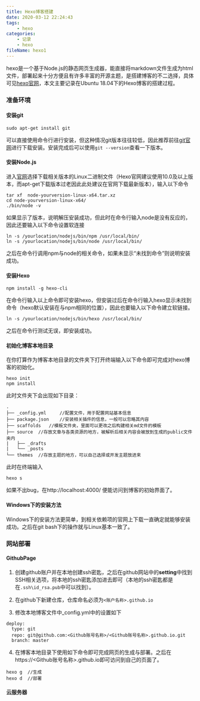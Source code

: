 ```yaml
---
title: Hexo博客搭建
date: 2020-03-12 22:24:43
tags:
    - hexo
categories:
    - 记录
    - hexo
fileName: hexo1
---
```

hexo是一个基于Node.js的静态网页生成器，能直接将markdown文件生成为html文件，部署起来十分方便且有许多丰富的开源主题，是搭建博客的不二选择，具体可见[hexo官网](https://hexo.io/zh-cn/)，本文主要记录在Ubuntu 18.04下的Hexo博客的搭建过程。

### 准备环境
#### 安装git
```
sudo apt-get install git
```
可以直接使用命令行进行安装，但这种情况git版本往往较低，因此推荐前往[git官网](https://git-scm.com/)进行下载安装。安装完成后可以使用`git --version`查看一下版本。

#### 安装Node.js
进入[官网](http://nodejs.cn/download/)选择下载相关版本的Linux二进制文件（Hexo官网建议使用10.0及以上版本，而apt-get下载版本过老因此此处建议在官网下载最新版本），输入以下命令
```
tar xf  node-yourversion-linux-x64.tar.xz
cd node-yourversion-linux-x64/
./bin/node -v
```
如果显示了版本，说明解压安装成功，但此时在命令行输入node是没有反应的，因此还要输入以下命令设置软连接
```
ln -s /yourlocation/nodejs/bin/npm /usr/local/bin/ 
ln -s /yourlocation/nodejs/bin/node /usr/local/bin/ 
```
之后在命令行调用npm与node的相关命令，如果未显示“未找到命令”则说明安装成功。

#### 安装Hexo
```
npm install -g hexo-cli
```
在命令行输入以上命令即可安装hexo，但安装过后在命令行输入hexo显示未找到命令（hexo默认安装在与npm相同的位置），因此也要输入以下命令建立软链接。
```
ln -s /yourlocation/nodejs/bin/hexo /usr/local/bin/ 
```
之后在命令行测试无误，即安装成功。

#### 初始化博客本地目录
在你打算作为博客本地目录的文件夹下打开终端输入以下命令即可完成对hexo博客的初始化。
```
hexo init
npm install
```
此时文件夹下会出现如下目录：
```
.
├── _config.yml     //配置文件，用于配置网站基本信息
├── package.json    //安装相关插件的信息，一般可以忽略其内容
├── scaffolds   //模板文件夹，里面可以更改之后构建相关md文件的模板
├── source  //存放文章与各类资源的地方，被解析后相关内容会被放到生成的public文件夹内
|   ├── _drafts
|   └── _posts
└── themes  //存放主题的地方，可以自己选择或开发主题放进来
```
此时在终端输入
```
hexo s
```
如果不出bug，在http://localhost:4000/ 便能访问到博客的初始界面了。

#### Windows下的安装方法
Windows下的安装方法更简单，到相关依赖项的官网上下载一直确定就能够安装成功。之后在git bash下的操作就与Linux基本一致了。

### 网站部署
#### GithubPage
1. 创建github账户并在本地创建ssh密匙，之后在github网站中的**setting**中找到SSH相关选项，将本地的ssh密匙添加进去即可（本地的ssh密匙都是在`.ssh\id_rsa.pub`中可以找到）。

2. 在github下新建仓库，仓库命名必须为`<账户名称>.github.io`
3. 修改本地博客文件中_config.yml中的设置如下
```
deploy:
  type: git
  repo: git@github.com:<Github账号名称>/<Github账号名称>.github.io.git
  branch: master
```
4. 在博客本地目录下使用如下命令即可完成网页的生成与部署。之后在https://<Github账号名称>.github.io即可访问到自己的页面了。
```
hexo g  //生成
hexo d  //部署
```

#### 云服务器